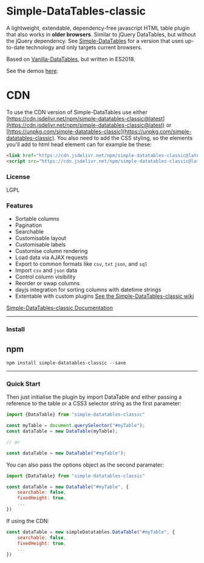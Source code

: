 # Simple-DataTables-classic

A lightweight, extendable, dependency-free javascript HTML table plugin that also works in **older browsers**. Similar to jQuery DataTables, but without the jQuery dependency. See [Simple-DataTables](https://github.com/fiduswriter/Simple-DataTables) for a version that uses up-to-date technology and only targets current browsers.

Based on [Vanilla-DataTables](https://github.com/Mobius1/Vanilla-DataTables), but written in ES2018.

See the demos [here](https://fiduswriter.github.io/Simple-DataTables-classic/).

# CDN

To use the CDN version of Simple-DataTables use either [https://cdn.jsdelivr.net/npm/simple-datatables-classic@latest](https://cdn.jsdelivr.net/npm/simple-datatables-classic@latest) or [https://unpkg.com/simple-datatables-classic](https://unpkg.com/simple-datatables-classic). You also need to add the CSS styling, so the elements you'll add to html head element can for example be these:

```html
<link href="https://cdn.jsdelivr.net/npm/simple-datatables-classic@latest/dist/style.css" rel="stylesheet" type="text/css">
<script src="https://cdn.jsdelivr.net/npm/simple-datatables-classic@latest" type="text/javascript"></script>
```



### License

LGPL

### Features

* Sortable columns
* Pagination
* Searchable
* Customisable layout
* Customisable labels
* Customise column rendering
* Load data via AJAX requests
* Export to common formats like `csv`, `txt` `json`, and `sql`
* Import `csv` and `json` data
* Control column visibility
* Reorder or swap columns
* dayjs integration for sorting columns with datetime strings
* Extentable with custom plugins [See the Simple-DataTables-classic wiki](https://github.com/fiduswriter/Simple-DataTables-classic/wiki/Plugins)


[Simple-DataTables-classic Documentation](https://github.com/fiduswriter/Simple-DataTables-classic/wiki)


---

### Install

## npm
```
npm install simple-datatables-classic --save
```

---

### Quick Start

Then just initialise the plugin by import DataTable and either passing a reference to the table or a CSS3 selector string as the first parameter:

```javascript
import {DataTable} from "simple-datatables-classic"

const myTable = document.querySelector("#myTable");
const dataTable = new DataTable(myTable);

// or

const dataTable = new DataTable("#myTable");

```

You can also pass the options object as the second paramater:

```javascript
import {DataTable} from "simple-datatables-classic"

const dataTable = new DataTable("#myTable", {
	searchable: false,
	fixedHeight: true,
	...
})
```

If using the CDN:

```javascript
const dataTable = new simpleDatatables.DataTable("#myTable", {
	searchable: false,
	fixedHeight: true,
	...
})
```
